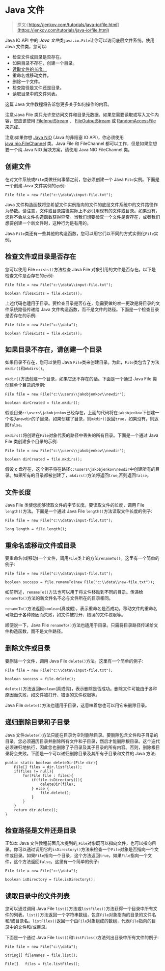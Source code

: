 # Java 文件

> 原文:[https://jenkov.com/tutorials/java-io/file.html](https://jenkov.com/tutorials/java-io/file.html)

Java IO API 中的 *Java* *文件*类`java.io.File`让你可以访问底层文件系统。使用 Java 文件类，您可以:

*   检查文件或目录是否存在。
*   如果目录不存在，创建一个目录。
*   [读取文件的长度。](#length)
*   重命名或移动文件。
*   删除一个文件。
*   检查路径是文件还是目录。
*   读取目录中的文件列表。

这篇 Java 文件教程将告诉您更多关于如何操作的内容。

注意:Java File 类只允许您访问文件和目录元数据。如果您需要读取或写入文件内容，您应该使用 [FileInputStream](fileinputstream.html) 、 [FileOutputStream](fileoutputstream.html) 或 [RandomAccessFile](randomaccessfile.html) 来完成。

注意:如果你想 [Java NIO](/java-nio/index.html) (Java 的非阻塞 IO API)，你必须使用 [java.nio.FileChannel](/java-nio/file-channel.html) 类。Java File 和 FileChannel 都可以工作，但是如果您想要一个纯 Java NIO 解决方案，请使用 Java NIO FileChannel 类。

## 创建文件

在对文件系统或`File`类做任何事情之前，您必须创建一个 Java `File`实例。下面是一个创建 Java 文件实例的示例:

```
File file = new File("c:\\data\\input-file.txt");

```

Java 文件构造函数将您希望文件实例指向的文件的底层文件系统中的文件路径作为参数。请注意，文件或目录路径实际上不必引用现有的文件或目录。如果没有，您将不会从文件构造函数获得异常。当我们想要检查一个文件是否存在，或者我们想要创建一个新文件时，这种行为是有用的。

Java `File`类还有一些其他的构造函数，您可以用它们以不同的方式实例化`File`实例。

## 检查文件或目录是否存在

您可以使用 File `exists()`方法检查 Java File 对象引用的文件是否存在。以下是检查文件是否存在的示例:

```
File file = new File("c:\\data\\input-file.txt");

boolean fileExists = file.exists();

```

上述代码也适用于目录。要检查目录是否存在，您需要做的唯一更改是将目录的文件系统路径传递给 Java 文件构造函数，而不是文件的路径。下面是一个检查目录是否存在的示例:

```
File file = new File("c:\\data");

boolean fileExists = file.exists();

```

## 如果目录不存在，请创建一个目录

如果目录不存在，您可以使用 Java `File`类来创建目录。为此，`File`类包含了方法`mkdir()`和`mkdirs()`。

`mkdir()`方法创建一个目录，如果它还不存在的话。下面是一个通过 Java File 类创建单个目录的示例:

```
File file = new File("c:\\users\\jakobjenkov\\newdir");

boolean dirCreated = file.mkdir();

```

假设目录`c:\users\jakobjenkov`已经存在，上面的代码将在`jakobjenkov`下创建一个名为`newdir`的子目录。如果创建了目录，则`mkdir()`返回`true`，如果没有，则返回`false`。

`mkdirs()`将创建在`File`对象代表的路径中丢失的所有目录。下面是一个通过 Java File 类创建多个目录的示例:

```
File file = new File("c:\\users\\jakobjenkov\\newdir");

boolean dirCreated = file.mkdirs();

```

假设 c 盘存在，这个例子将在路径`c:\users\jakobjenkov\newdir`中创建所有的目录。如果所有的目录都被创建了，`mkdirs()`方法将返回`true`,否则返回`false`。

## 文件长度

Java File 类使您能够读取文件的字节长度。要读取文件的长度，调用 File `length()`方法。下面是一个通过 Java File `length()`方法读取文件长度的例子:

```
File file = new File("c:\\data\\input-file.txt");

long length = file.length();

```

## 重命名或移动文件或目录

要重命名(或移动)一个文件，调用`File`类上的方法`renameTo()`。这里有一个简单的例子:

```
File file = new File("c:\\data\\input-file.txt");

boolean success = file.renameTo(new File("c:\\data\\new-file.txt"));

```

如前所述，`renameTo()`方法也可以用于将文件移动到不同的目录。传递给`renameTo()`方法的新文件名不必与文件所在的目录相同。

`renameTo()`方法返回`boolean`(真或假)，表示重命名是否成功。移动文件的重命名可能由于各种原因而失败，如文件被打开、错误的文件权限等。

顺便说一下，Java File `renameTo()`方法也适用于目录。只需将目录路径传递给文件构造函数，而不是文件路径。

## 删除文件或目录

要删除一个文件，调用 Java File `delete()`方法。这里有一个简单的例子:

```
File file = new File("c:\\data\\input-file.txt");

boolean success = file.delete();

```

`delete()`方法返回`boolean`(真或假)，表示删除是否成功。删除文件可能由于各种原因而失败，如文件被打开、错误的文件权限等。

Java File `delete()`方法也适用于目录，这意味着您也可以用它来删除目录。

## 递归删除目录和子目录

Java 文件`delete()`方法只能在目录为空时删除目录。要删除包含文件和子目录的目录，您必须遍历目录并删除所有文件和子目录，然后才能删除根目录。这个迭代必须递归地执行，因此您也删除了子目录及其子目录的所有内容。否则，删除根目录将会失败。下面是一个可以递归删除目录及其所有子目录和文件的 Java 方法:

```
public static boolean deleteDir(File dir){
    File[] files = dir.listFiles();
    if(files != null){
        for(File file : files){
            if(file.isDirectory()){
                deleteDir(file);
            } else {
                file.delete();
            }
        }
    }
    return dir.delete();
}

```

## 检查路径是文件还是目录

正如本 Java 文件教程前面几次提到的,`File`对象既可以指向文件，也可以指向目录。你可以通过调用它的`isDirectory()`方法来检查一个`File`对象是否指向一个文件或目录。如果`File`指向一个目录，这个方法返回`true`，如果`File`指向一个文件，这个方法返回`false`。这里有一个简单的例子:

```
File file = new File("c:\\data");

boolean isDirectory = file.isDirectory();

```

## 读取目录中的文件列表

您可以通过调用 Java File `list()`方法或`listFiles()`方法获得一个目录中所有文件的列表。`list()`方法返回一个字符串数组，包含`File`对象指向的目录的文件名和/或目录名。`listFiles()`返回一个由`File`对象组成的数组，代表`File`指向的目录中的文件和/或目录。

下面是一个通过 Java File `list()`和`listFiles()`方法列出目录中所有文件的例子:

```
File file = new File("c:\\data");

String[] fileNames = file.list();

File[]   files = file.listFiles();

```